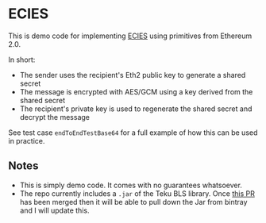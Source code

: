 # ECIES

This is demo code for implementing [ECIES](https://en.wikipedia.org/wiki/Integrated_Encryption_Scheme) using primitives from Ethereum 2.0.

In short:
  - The sender uses the recipient's Eth2 public key to generate a shared secret
  - The message is encrypted with AES/GCM using a key derived from the shared secret
  - The recipient's private key is used to regenerate the shared secret and decrypt the message

See test case `endToEndTestBase64` for a full example of how this can be used in practice.

## Notes

  - This is simply demo code. It comes with no guarantees whatsoever.
  - The repo currently includes a `.jar` of the Teku BLS library. Once [this PR](https://github.com/PegaSysEng/teku/pull/2127) has been merged then it will be able to pull down the Jar from bintray and I will update this.
